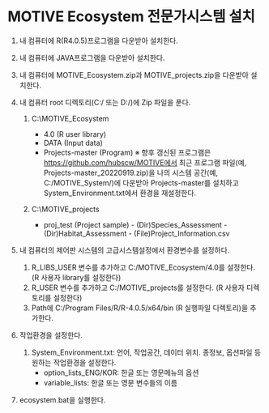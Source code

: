 # MOTIVE Ecosystem 전문가시스템 설치

1. 내 컴퓨터에 R(R4.0.5)프로그램을 다운받아 설치한다.
2. 내 컴퓨터에 JAVA프로그램을 다운받아 설치한다.
3. 내 컴퓨터에 MOTIVE_Ecosystem.zip과 MOTIVE_projects.zip을 다운받아 설치한다.
4. 내 컴퓨터 root 디렉토리(C:/ 또는 D:/)에 Zip 파일을 푼다.
  
   1) C:\MOTIVE_Ecosystem
      - 4.0 (R user library)
      - DATA (Input data)
      - Projects-master (Program)
      ※ 향후 갱신된 프로그램은 https://github.com/hubscw/MOTIVE에서 최근 프로그램 파일(예, Projects-master_20220919.zip)을 나의 시스템 공간(예,        C:/MOTIVE_System/)에 다운받아 Projects-master를 설치하고 System_Environment.txt에서 환경을 재설정한다.
  
   2) C:\MOTIVE_projects
       - proj_test (Project sample)
              - (Dir)Species_Assessment
              - (Dir)Habitat_Assessment
              - (File)Project_Information.csv

4. 내 컴퓨터의 제어판 시스템의 고급시스템설정에서 환경변수를 설정하다.
   1) R_LIBS_USER 변수를 추가하고 C:/MOTIVE_Ecosystem/4.0를 설정한다.
	(R 사용자 library를 설정한다)
   2) R_USER 변수를 추가하고 C:/MOTIVE_projects를 설정한다.
	(R 사용자 디렉토리를 설정한다)
   3) Path에 C:/Program Files/R/R-4.0.5/x64/bin (R 실행파일 디렉토리)을 추가한다.

5. 작업환경을 설정한다.
   1) System_Environment.txt: 언어, 작업공간, 데이터 위치. 종정보, 옵션파일 등 원하는 작업환경을 설정한다.
      - option_lists_ENG/KOR: 한글 또는 영문메뉴의 옵션 
      - variable_lists: 한글 또는 영문 변수들의 이름
6. ecosystem.bat을 실행한다.
